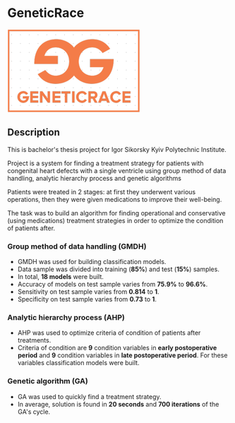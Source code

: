 # GeneticRace
<a><img src="https://github.com/vbabenk/GeneticRace/blob/master/Babenko/Images/logo.png" title="GeneticRace" alt="GeneticRace"></a>

## Description
This is bachelor's thesis project for Igor Sikorsky Kyiv Polytechnic Institute.

Project is a system for finding a treatment strategy for patients with congenital heart defects with a single ventricle using group method of data handling, analytic hierarchy process and genetic algorithms

Patients were treated in 2 stages: at first they underwent various operations, then they were given medications to improve their well-being.

The task was to build an algorithm for finding operational and conservative (using medications) treatment strategies in order to optimize the condition of patients after.

### Group method of data handling (GMDH)
- GMDH was used for building classification models. 
- Data sample was divided into training (<b>85%</b>) and test (<b>15%</b>) samples.
- In total, <b>18 models</b> were built.
- Accuracy of models on test sample varies from <b>75.9%</b> to <b>96.6%</b>.
- Sensitivity on test sample varies from <b>0.814</b> to <b>1</b>.
- Specificity on test sample varies from <b>0.73</b> to <b>1</b>.

### Analytic hierarchy process (AHP)
- AHP was used to optimize criteria of condition of patients after treatments.
- Criteria of condition are <b>9</b> condition variables in <b>early postoperative period</b> and <b>9</b> condition variables in <b>late postoperative period</b>. For these variables classification models were built.

### Genetic algorithm (GA)
- GA was used to quickly find a treatment strategy.
- In average, solution is found in <b>20 seconds</b> and <b>700 iterations</b> of the GA's cycle.
